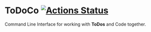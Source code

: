 # ToDoCo [![Actions Status](https://github.com/jmeischner/todoco/workflows/Tests/badge.svg)](https://github.com/jmeischner/todoco/actions)

Command Line Interface for working with **ToDos** and Code together.
